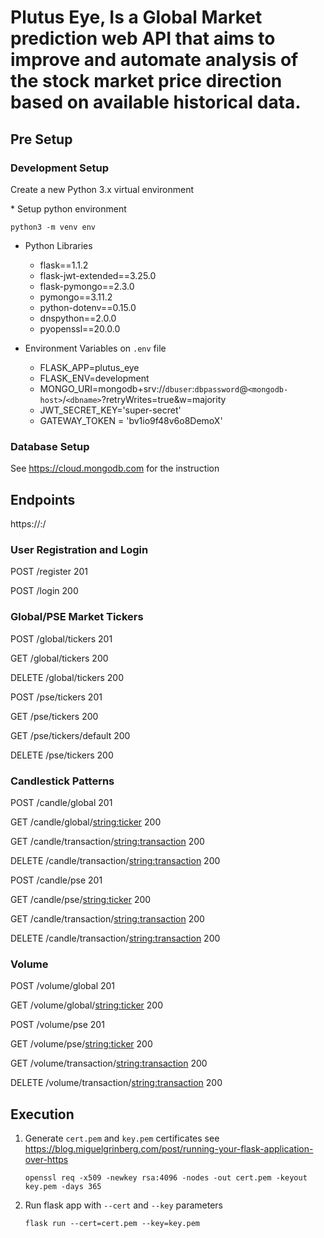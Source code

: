 # Plutus Eye, Is a Global Market prediction web API that aims to improve and automate analysis of the stock market price direction based on available historical data. 

## Pre Setup
### Development Setup
<p>Create a new Python 3.x virtual environment</p>
* Setup python environment

`python3 -m venv env`

* Python Libraries
    * flask==1.1.2
    * flask-jwt-extended==3.25.0
    * flask-pymongo==2.3.0
    * pymongo==3.11.2
    * python-dotenv==0.15.0
    * dnspython==2.0.0
    * pyopenssl==20.0.0

* Environment Variables on `.env` file
    * FLASK_APP=plutus_eye
    * FLASK_ENV=development
    * MONGO_URI=mongodb+srv://`dbuser`:`dbpassword`@`<mongodb-host>`/`<dbname>`?retryWrites=true&w=majority
    * JWT_SECRET_KEY='super-secret'
    * GATEWAY_TOKEN = 'bv1io9f48v6o8DemoX'
    
### Database Setup
See https://cloud.mongodb.com for the instruction


## Endpoints
https://<host>:<port>/<API Endpoints>

### User Registration and Login
POST /register 201

POST /login 200


### Global/PSE Market Tickers

POST /global/tickers 201

GET /global/tickers 200

DELETE /global/tickers 200

POST /pse/tickers 201

GET /pse/tickers 200

GET /pse/tickers/default  200

DELETE /pse/tickers  200

### Candlestick Patterns

POST /candle/global  201

GET /candle/global/<string:ticker> 200

GET /candle/transaction/<string:transaction> 200

DELETE /candle/transaction/<string:transaction> 200

POST /candle/pse  201

GET /candle/pse/<string:ticker> 200

GET /candle/transaction/<string:transaction> 200

DELETE /candle/transaction/<string:transaction> 200

### Volume

POST /volume/global 201

GET /volume/global/<string:ticker> 200

POST /volume/pse 201

GET /volume/pse/<string:ticker> 200

GET /volume/transaction/<string:transaction> 200

DELETE /volume/transaction/<string:transaction> 200

## Execution
1. Generate `cert.pem` and `key.pem` certificates see https://blog.miguelgrinberg.com/post/running-your-flask-application-over-https 

    `openssl req -x509 -newkey rsa:4096 -nodes -out cert.pem -keyout key.pem -days 365`

2. Run flask app with `--cert` and `--key` parameters

    `flask run --cert=cert.pem --key=key.pem`


